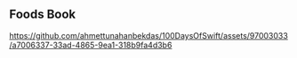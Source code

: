 ## Foods Book 



https://github.com/ahmettunahanbekdas/100DaysOfSwift/assets/97003033/a7006337-33ad-4865-9ea1-318b9fa4d3b6

